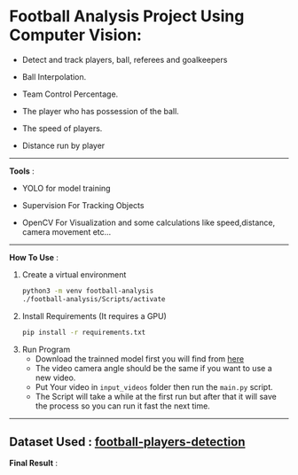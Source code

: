 # Football Analysis Project Using Computer Vision:

 - Detect and track players, ball, referees and goalkeepers

- Ball Interpolation.

- Team Control Percentage.

- The player who has possession of the ball.

- The speed of players.

- Distance run by player

------------

**Tools** :

- YOLO for model training

- Supervision For Tracking Objects

- OpenCV For Visualization and some calculations like speed,distance, camera movement etc...
------------
**How To Use** :
1. Create a virtual environment
   ```bash
   python3 -m venv football-analysis
   ./football-analysis/Scripts/activate
   ```
2. Install Requirements (It requires a GPU)
   ```bash
   pip install -r requirements.txt
   ```
3. Run Program
   - Download the trainned model first you will find from [here](https://elengmenofiaedu-my.sharepoint.com/:u:/g/personal/1900444_el-eng_menofia_edu_eg/EWCm4Ouud4FMnpVA920YKjgBkhGNrsSfaJvmhBp5MwAOyA?e=iXAscm)
   - The video camera angle should be the same if you want to use a new video.
   - Put Your video in `input_videos` folder then run the `main.py` script.
   - The Script will take a while at the first run but after that it will save the process so you can run it fast the next time.
 --------------
 **Dataset Used** :
 [football-players-detection](https://universe.roboflow.com/roboflow-jvuqo/football-players-detection-3zvbc/dataset/1)
 --------------
 **Final Result** : 
 
